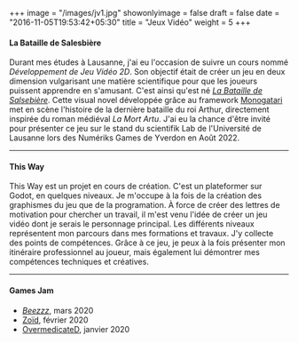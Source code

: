+++
image = "/images/jv1.jpg"
showonlyimage = false
draft = false
date = "2016-11-05T19:53:42+05:30"
title = "Jeux Vidéo"
weight = 5
+++

#### La Bataille de Salesbière

Durant mes études à Lausanne, j'ai eu l'occasion de suivre un cours nommé _Développement de Jeu Vidéo 2D_. Son objectif était de créer un jeu en deux dimension vulgarisant une matière scientifique pour que les joueurs puissent apprendre en s'amusant. C'est ainsi qu'est né [_La Bataille de Salsebière_](https://heaspery.itch.io/la-bataille-de-salesbieres). Cette visual novel développée grâce au framework [Monogatari](https://monogatari.io/) met en scène l'histoire de la dernière bataille du roi Arthur, directement inspirée du roman médiéval _La Mort Artu_. 
J'ai eu la chance d'être invité pour présenter ce jeu sur le stand du scientifik Lab de l'Université de Lausanne lors des Numériks Games de Yverdon en Août 2022. 

--- 

#### This Way

This Way est un projet en cours de création. C'est un plateformer sur Godot, en quelques niveaux. Je m'occupe à la fois de la création des graphismes du jeu que de la programation. À force de créer des lettres de motivation pour chercher un travail, il m'est venu l'idée de créer un jeu vidéo dont je serais le personnage principal. Les différents niveaux représentent mon parcours dans mes formations et travaux. J'y collecte des points de compétences. Grâce à ce jeu, je peux à la fois présenter mon itinéraire professionnel au joueur, mais également lui démontrer mes compétences techniques et créatives. 

---

#### Games Jam 

* [_Beezzz_](https://astache.itch.io/beezz), mars 2020 
* [Zoïd](https://gallouche.itch.io/zoid), février 2020 
* [OvermedicateD](https://itch.io/jam/bored-pixels-jam-7/rate/553104), janvier 2020
